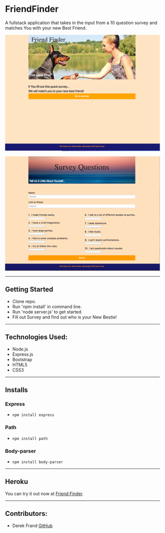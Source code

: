 # FriendFinder
A fullstack application that takes in the input from a 10 question survey and matches You with your new Best Friend.  

 ![Friend Finder Home](./app/public/assets/images/friendHome.png)

 ![Friend Finder Survey](./app/public/assets/images/friendSurvey.png)

 ***
## Getting Started

 - Clone repo.
 - Run 'npm install' in command line.
 - Run 'node server.js' to get started.
 - Fill out Survey and find out who is your New Bestie! 

***
## Technologies Used:

 * Node.js
 * Express.js
 * Bootstrap
 * HTML5
 * CSS3

***
##  Installs

### Express
 - `npm install express`
 
### Path
 - `npm install path`
 
### Body-parser
 - `npm install body-parser`

***
## Heroku
You can try it out now at [Friend Finder](https://powerful-bayou-27316.herokuapp.com/).

***
## Contributors: 

 - Derek Frand [GitHub](https://github.com/Dfrand)
 